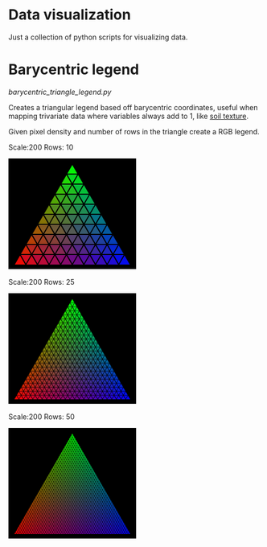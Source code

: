 # Data visualization

Just a collection of python scripts for visualizing data.


# Barycentric legend

*barycentric_triangle_legend.py*

Creates a triangular legend based off barycentric coordinates, useful when mapping trivariate data
where variables always add to 1, like  [soil texture](https://en.wikipedia.org/wiki/Soil_texture).

Given pixel density and number of rows in the triangle create a RGB legend.

Scale:200 Rows: 10

![](examples/triangle_200_10.png)

Scale:200 Rows: 25

![](examples/triangle_200_25.png)

Scale:200 Rows: 50

![](examples/triangle_200_50.png)

